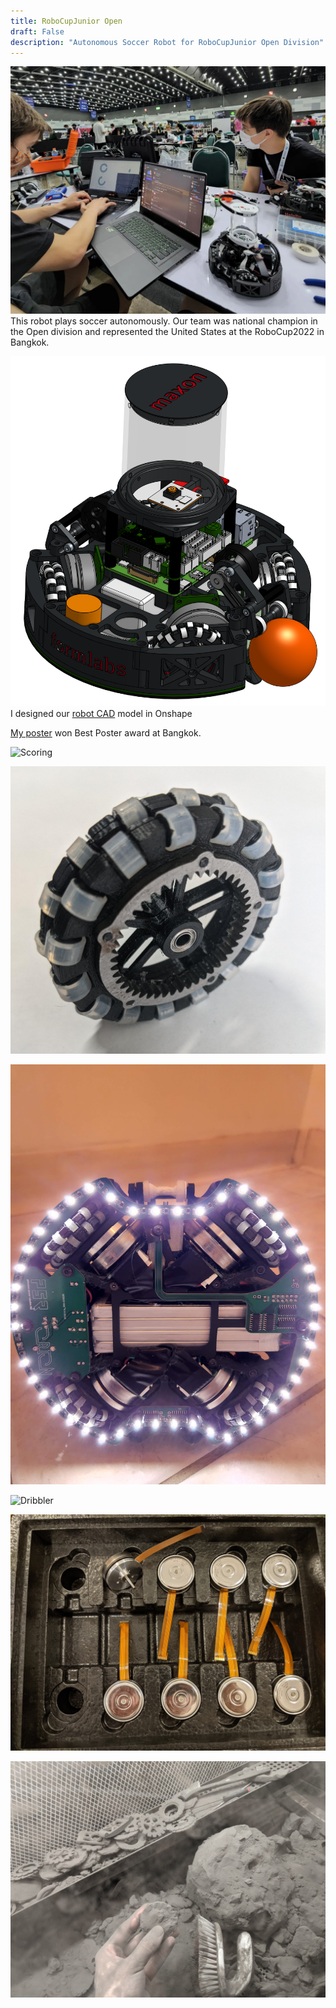 ```yaml
---
title: RoboCupJunior Open
draft: False
description: "Autonomous Soccer Robot for RoboCupJunior Open Division"
---
```

![Bangkok](images/rcj_bangkok.png)
This robot plays soccer autonomously. Our team was national champion in the Open division and represented the United States at the RoboCup2022 in Bangkok. 

![Robot CAD](images/cad.png)
I designed our [robot CAD](https://cad.onshape.com/documents/d3a0178b0f6c32667a12811f/w/e578c707c8a94966e4159e1e/e/2745129e1c60ff319e287fe6?renderMode=0&uiState=6339b5cef4b4937263754cd9) model in Onshape

[My poster](https://drive.google.com/file/d/1emEfwXLS5n6g16z6DUGnz8gLUFfxLsoF/view?usp=sharing) won Best Poster award at Bangkok.

![Scoring](images/rcj_goal_gif.gif)

![Omniwheel](images/rcj_omni.jpg)

![Line PCB](images/rcj_line.jpg)

![Dribbler](images/rcj_dribbler_gif.gif)

![Maxon Motors](images/maxon_motors.jpg)

![Formlabs](images/formlabs.jpg)